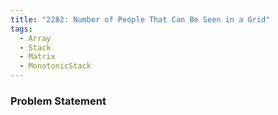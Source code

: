 ```yaml
---
title: "2282: Number of People That Can Be Seen in a Grid"
tags:
  - Array
  - Stack
  - Matrix
  - MonotonicStack
---
```

### Problem Statement

